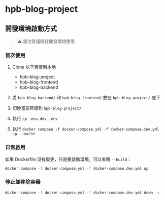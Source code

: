 # hpb-blog-project

## 開發環境啟動方式

> ⚠️ 請注意僅限在開發環境使用

### 首次使用
1. Clone 以下專案到本地
    - hpb-blog-project
    - hpb-blog-frontend
    - hpb-blog-backend

2. 將 `hpb-blog-backend/` 和 `hpb-blog-frontend/` 放在 `hpb-blog-project/` 底下
3. 切換當前目錄到 `hpb-blog-project/` 
4. 執行 `cp .env.dev .env`
5. 執行 `docker compose -f docker-compose.yml -f docker-compose.dev.yml up --build`

### 日常啟用

如果 Dockerfile 沒有變更，只是要啟動環境，可以省略 `--build`：
```bash
docker compose -f docker-compose.yml -f docker-compose.dev.yml up
```

### 停止並移除容器
```bash
docker compose -f docker-compose.yml -f docker-compose.dev.yml down -v
```
